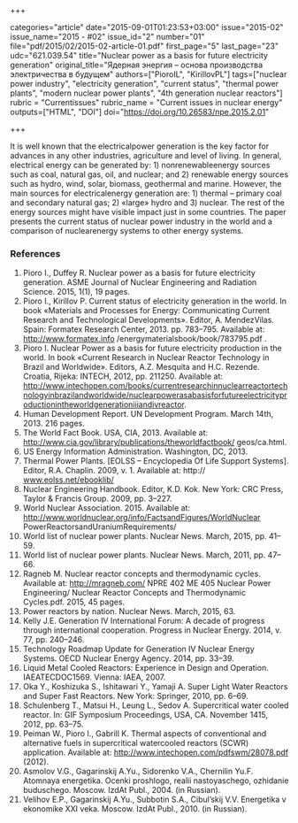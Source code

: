 +++

categories="article"
date="2015-09-01T01:23:53+03:00"
issue="2015-02"
issue_name="2015 - #02"
issue_id="2"
number="01"
file="pdf/2015/02/2015-02-article-01.pdf"
first_page="5"
last_page="23"
udc="621.039.54"
title="Nuclear power as a basis for future electricity generation"
original_title="Ядерная энергия – основа производства электричества в будущем"
authors=["PioroIL", "KirillovPL"]
tags=["nuclear power industry", "electricity generation", "current status", "thermal power plants", "modern nuclear power plants", "4th generation nuclear reactors"]
rubric = "Сurrentissues"
rubric_name = "Current issues in nuclear energy"
outputs=["HTML", "DOI"]
doi="https://doi.org/10.26583/npe.2015.2.01"

+++

It is well known that the electricalpower generation is the key factor for advances in any other industries, agriculture and level of living. In general, electrical energy can be generated by: 1) nonrenewableenergy sources such as coal, natural gas, oil, and nuclear; and 2) renewable energy sources such as hydro, wind, solar, biomass, geothermal and marine. However, the main sources for electricalenergy generation are: 1) thermal – primary coal and secondary natural gas; 2) «large» hydro and 3) nuclear. The rest of the energy sources might have visible impact just in some countries. The paper presents the current status of nuclear power industry in the world and a comparison of nuclearenergy systems to other energy systems.

### References

1. Pioro I., Duffey R. Nuclear power as a basis for future electricity generation. ASME Journal of Nuclear Engineering and Radiation Science. 2015, 1(1), 19 pages.
2. Pioro I., Kirillov P. Current status of electricity generation in the world. In book «Materials and Processes for Energy: Communicating Current Research and Technological Developments». Editor, A. MendezVilas. Spain: Formatex Research Center, 2013. pp. 783–795. Available at: http://www.formatex.info /energymaterialsbook/book/783795.pdf .
3. Pioro I. Nuclear Power as a basis for future electricity production in the world. In book «Current Research in Nuclear Reactor Technology in Brazil and Worldwide». Editors, A.Z. Mesquita and H.C. Rezende. Croatia, Rijeka: INTECH, 2012, pp. 211250. Available at: http://www.intechopen.com/books/currentresearchinnuclearreactortechnologyinbrazilandworldwide/nuclearpowerasabasisforfutureelectricityproductionintheworldgenerationiiiandivreactor.
4. Human Development Report. UN Development Program. March 14th, 2013. 216 pages.
5. The World Fact Book. USA, CIA, 2013. Available at: http://www.cia.gov/library/publications/theworldfactbook/ geos/ca.html.
6. US Energy Information Administration. Washington, DC, 2013.
7. Thermal Power Plants. [EOLSS – Encyclopedia Of Life Support Systems]. Editor, R.A. Chaplin. 2009, v. 1. Available at: http:// www.eolss.net/ebooklib/
8. Nuclear Engineering Handbook. Editor, K.D. Kok. New York: CRC Press, Taylor & Francis Group. 2009, pp. 3–227.
9. World Nuclear Association. 2015. Available at: http://www.worldnuclear.org/info/FactsandFigures/WorldNuclear PowerReactorsandUraniumRequirements/
10. World list of nuclear power plants. Nuclear News. March, 2015, pp. 41–59.
11. World list of nuclear power plants. Nuclear News. March, 2011, pp. 47–66.
12. Ragneb M. Nuclear reactor concepts and thermodynamic cycles. Available at: http://mragneb.com/ NPRE 402 ME 405 Nuclear Power Engineering/ Nuclear Reactor Concepts and Thermodynamic Cycles.pdf. 2015, 45 pages.
13. Power reactors by nation. Nuclear News. March, 2015, 63.
14. Kelly J.E. Generation IV International Forum: A decade of progress through international cooperation. Progress in Nuclear Energy. 2014, v. 77, pp. 240–246.
15. Technology Roadmap Update for Generation IV Nuclear Energy Systems. OECD Nuclear Energy Agency. 2014, pp. 33–39.
16. Liquid Metal Cooled Reactors: Experience in Design and Operation. IAEATECDOC1569. Vienna: IAEA, 2007.
17. Oka Y., Koshizuka S., Ishitawari Y., Yamaji A. Super Light Water Reactors and Super Fast Reactors. New York: Springer, 2010, pp. 6–69.
18. Schulenberg T., Matsui H., Leung L., Sedov A. Supercritical water cooled reactor. In: GIF Symposium Proceedings, USA, CA. November 1415, 2012, pp. 63–75.
19. Peiman W., Pioro I., Gabrill K. Thermal aspects of conventional and alternative fuels in supercritical watercooled reactors (SCWR) application. Available at: http://www.intechopen.com/pdfswm/28078.pdf (2012).
20. Asmolov V.G., Gagarinskij A.Yu., Sidorenko V.A., Chernilin Yu.F. Atomnaya energetika. Ocenki proshlogo, realii nastoyaschego, ozhidanie buduschego. Moscow. IzdAt Publ., 2004. (in Russian).
21. Velihov E.P., Gagarinskij A.Yu., Subbotin S.A., Cibul’skij V.V. Energetika v ekonomike XXI veka. Moscow. IzdAt Publ., 2010. (in Russian).